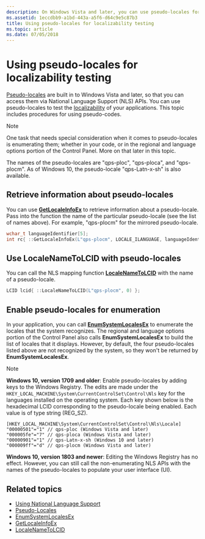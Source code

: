 ```yaml
---
description: On Windows Vista and later, you can use pseudo-locales for testing the localizability of applications. This topic includes procedures for using pseudo-codes.
ms.assetid: 1eccdbb9-a1bd-443a-a5f6-d64c9e5c87b3
title: Using pseudo-locales for localizability testing
ms.topic: article
ms.date: 07/05/2018
---
```


# Using pseudo-locales for localizability testing

[Pseudo-locales](pseudo-locales.md) are built in to Windows Vista and later, so that you can access them via National Language Support (NLS) APIs. You can use pseudo-locales to test the [localizability](/windows/uwp/design/globalizing/globalizing-portal) of your applications. This topic includes procedures for using pseudo-codes.

> [!NOTE]
> One task that needs special consideration when it comes to pseudo-locales is enumerating them; whether in your code, or in the regional and language options portion of the Control Panel. More on that later in this topic.

The names of the pseudo-locales are "qps-ploc", "qps-ploca", and "qps-plocm". As of Windows 10, the pseudo-locale "qps-Latn-x-sh" is also available.

## Retrieve information about pseudo-locales

You can use [**GetLocaleInfoEx**](/windows/desktop/api/Winnls/nf-winnls-getlocaleinfoex) to retrieve information about a pseudo-locale. Pass into the function the name of the particular pseudo-locale (see the list of names above). For example, "qps-plocm" for the mirrored pseudo-locale.

```cpp
wchar_t languageIdentifier[5];
int rc{ ::GetLocaleInfoEx(L"qps-plocm", LOCALE_ILANGUAGE, languageIdentifier, 5) };
```

## Use LocaleNameToLCID with pseudo-locales

You can call the NLS mapping function [**LocaleNameToLCID**](/windows/desktop/api/Winnls/nf-winnls-localenametolcid) with the name of a pseudo-locale.

```cpp
LCID lcid{ ::LocaleNameToLCID(L"qps-plocm", 0) };
```

## Enable pseudo-locales for enumeration

In your application, you can call [**EnumSystemLocalesEx**](/windows/desktop/api/Winnls/nf-winnls-enumsystemlocalesex) to enumerate the locales that the system recognizes. The regional and language options portion of the Control Panel also calls **EnumSystemLocalesEx** to build the list of locales that it displays. However, by default, the four pseudo-locales listed above are not recognized by the system, so they won't be returned by **EnumSystemLocalesEx**.

> [!NOTE]
> **Windows 10, version 1709 and older**: Enable pseudo-locales by adding keys to the Windows Registry. The edits are made under the `HKEY_LOCAL_MACHINE\System\CurrentControlSet\Control\Nls` key for the languages installed on the operating system. Each key shown below is the hexadecimal LCID corresponding to the pseudo-locale being enabled. Each value is of type string (REG\_SZ).
> ```syntax
> [HKEY_LOCAL_MACHINE\System\CurrentControlSet\Control\Nls\Locale]
> "00000501"="1" // qps-ploc (Windows Vista and later)
> "000005fe"="7" // qps-ploca (Windows Vista and later)
> "00000901"="1" // qps-Latn-x-sh (Windows 10 and later)
> "000009ff"="d" // qps-plocm (Windows Vista and later)
> ```
>
> **Windows 10, version 1803 and newer**: Editing the Windows Registry has no effect. However, you can still call the non-enumerating NLS APIs with the names of the pseudo-locales to populate your user interface (UI).

## Related topics

* [Using National Language Support](using-national-language-support.md)
* [Pseudo-Locales](pseudo-locales.md)
* [EnumSystemLocalesEx](/windows/desktop/api/Winnls/nf-winnls-enumsystemlocalesex)
* [GetLocaleInfoEx](/windows/desktop/api/Winnls/nf-winnls-getlocaleinfoex)
* [LocaleNameToLCID](/windows/desktop/api/Winnls/nf-winnls-localenametolcid)
